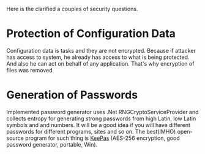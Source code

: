 Here is the clarified a couples of security questions.

# Protection of Configuration Data
Configuration data is tasks and they are not encrypted. Because if attacker has access to system, he already has access to what is being protected. And also he can act on behalf of any application. That's why encryption of files was removed.

# Generation of Passwords
Implemented password generator uses .Net RNGCryptoServiceProvider and collects entropy for generating strong passwords from high Latin, low Latin symbols and and numbers.
It will be a good idea if you will have different passwords for different programs, sites and so on. The best(IMHO) open-source program for such thing is [KeePas](http://www.sourceforge.net/projects/keepas) (AES-256 encryption, good password generator, portable, Win).
